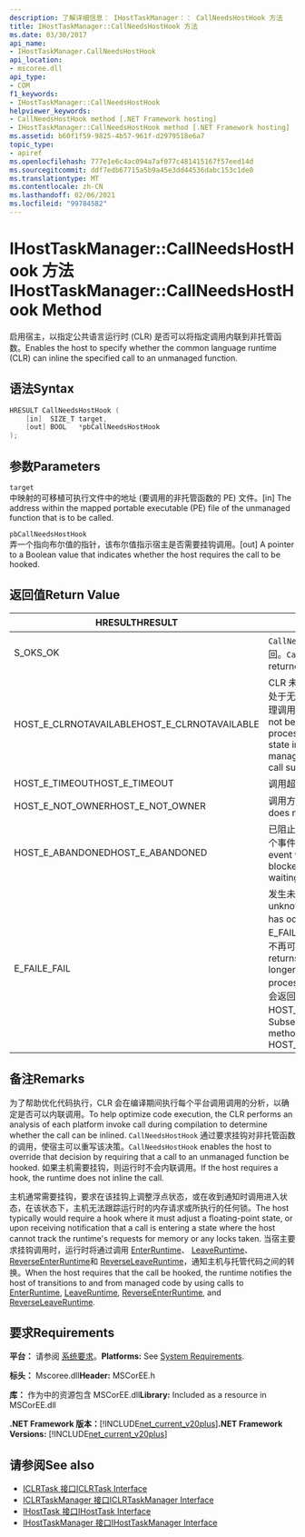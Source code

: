 ```yaml
---
description: 了解详细信息： IHostTaskManager：： CallNeedsHostHook 方法
title: IHostTaskManager::CallNeedsHostHook 方法
ms.date: 03/30/2017
api_name:
- IHostTaskManager.CallNeedsHostHook
api_location:
- mscoree.dll
api_type:
- COM
f1_keywords:
- IHostTaskManager::CallNeedsHostHook
helpviewer_keywords:
- CallNeedsHostHook method [.NET Framework hosting]
- IHostTaskManager::CallNeedsHostHook method [.NET Framework hosting]
ms.assetid: b60f1f59-9825-4b57-961f-d2979518e6a7
topic_type:
- apiref
ms.openlocfilehash: 777e1e6c4ac094a7af077c481415167f57eed14d
ms.sourcegitcommit: ddf7edb67715a5b9a45e3dd44536dabc153c1de0
ms.translationtype: MT
ms.contentlocale: zh-CN
ms.lasthandoff: 02/06/2021
ms.locfileid: "99784582"
---
```

# <a name="ihosttaskmanagercallneedshosthook-method"></a><span data-ttu-id="ae4a9-103">IHostTaskManager::CallNeedsHostHook 方法</span><span class="sxs-lookup"><span data-stu-id="ae4a9-103">IHostTaskManager::CallNeedsHostHook Method</span></span>

<span data-ttu-id="ae4a9-104">启用宿主，以指定公共语言运行时 (CLR) 是否可以将指定调用内联到非托管函数。</span><span class="sxs-lookup"><span data-stu-id="ae4a9-104">Enables the host to specify whether the common language runtime (CLR) can inline the specified call to an unmanaged function.</span></span>  
  
## <a name="syntax"></a><span data-ttu-id="ae4a9-105">语法</span><span class="sxs-lookup"><span data-stu-id="ae4a9-105">Syntax</span></span>  
  
```cpp  
HRESULT CallNeedsHostHook (  
    [in]  SIZE_T target,
    [out] BOOL   *pbCallNeedsHostHook  
);  
```  
  
## <a name="parameters"></a><span data-ttu-id="ae4a9-106">参数</span><span class="sxs-lookup"><span data-stu-id="ae4a9-106">Parameters</span></span>  

 `target`  
 <span data-ttu-id="ae4a9-107">中映射的可移植可执行文件中的地址 (要调用的非托管函数的 PE) 文件。</span><span class="sxs-lookup"><span data-stu-id="ae4a9-107">[in] The address within the mapped portable executable (PE) file of the unmanaged function that is to be called.</span></span>  
  
 `pbCallNeedsHostHook`  
 <span data-ttu-id="ae4a9-108">弄一个指向布尔值的指针，该布尔值指示宿主是否需要挂钩调用。</span><span class="sxs-lookup"><span data-stu-id="ae4a9-108">[out] A pointer to a Boolean value that indicates whether the host requires the call to be hooked.</span></span>  
  
## <a name="return-value"></a><span data-ttu-id="ae4a9-109">返回值</span><span class="sxs-lookup"><span data-stu-id="ae4a9-109">Return Value</span></span>  
  
|<span data-ttu-id="ae4a9-110">HRESULT</span><span class="sxs-lookup"><span data-stu-id="ae4a9-110">HRESULT</span></span>|<span data-ttu-id="ae4a9-111">说明</span><span class="sxs-lookup"><span data-stu-id="ae4a9-111">Description</span></span>|  
|-------------|-----------------|  
|<span data-ttu-id="ae4a9-112">S_OK</span><span class="sxs-lookup"><span data-stu-id="ae4a9-112">S_OK</span></span>|<span data-ttu-id="ae4a9-113">`CallNeedsHostHook` 已成功返回。</span><span class="sxs-lookup"><span data-stu-id="ae4a9-113">`CallNeedsHostHook` returned successfully.</span></span>|  
|<span data-ttu-id="ae4a9-114">HOST_E_CLRNOTAVAILABLE</span><span class="sxs-lookup"><span data-stu-id="ae4a9-114">HOST_E_CLRNOTAVAILABLE</span></span>|<span data-ttu-id="ae4a9-115">CLR 未加载到进程中，或 CLR 处于无法运行托管代码或成功处理调用的状态。</span><span class="sxs-lookup"><span data-stu-id="ae4a9-115">The CLR has not been loaded into a process, or the CLR is in a state in which it cannot run managed code or process the call successfully.</span></span>|  
|<span data-ttu-id="ae4a9-116">HOST_E_TIMEOUT</span><span class="sxs-lookup"><span data-stu-id="ae4a9-116">HOST_E_TIMEOUT</span></span>|<span data-ttu-id="ae4a9-117">调用超时。</span><span class="sxs-lookup"><span data-stu-id="ae4a9-117">The call timed out.</span></span>|  
|<span data-ttu-id="ae4a9-118">HOST_E_NOT_OWNER</span><span class="sxs-lookup"><span data-stu-id="ae4a9-118">HOST_E_NOT_OWNER</span></span>|<span data-ttu-id="ae4a9-119">调用方不拥有该锁。</span><span class="sxs-lookup"><span data-stu-id="ae4a9-119">The caller does not own the lock.</span></span>|  
|<span data-ttu-id="ae4a9-120">HOST_E_ABANDONED</span><span class="sxs-lookup"><span data-stu-id="ae4a9-120">HOST_E_ABANDONED</span></span>|<span data-ttu-id="ae4a9-121">已阻止的线程或纤程正在等待某个事件时，该事件被取消。</span><span class="sxs-lookup"><span data-stu-id="ae4a9-121">An event was canceled while a blocked thread or fiber was waiting on it.</span></span>|  
|<span data-ttu-id="ae4a9-122">E_FAIL</span><span class="sxs-lookup"><span data-stu-id="ae4a9-122">E_FAIL</span></span>|<span data-ttu-id="ae4a9-123">发生未知的灾难性故障。</span><span class="sxs-lookup"><span data-stu-id="ae4a9-123">An unknown catastrophic failure has occurred.</span></span> <span data-ttu-id="ae4a9-124">当方法返回 E_FAIL 时，CLR 在该进程内将不再可用。</span><span class="sxs-lookup"><span data-stu-id="ae4a9-124">When a method returns E_FAIL, the CLR is no longer usable within the process.</span></span> <span data-ttu-id="ae4a9-125">对宿主方法的后续调用会返回 HOST_E_CLRNOTAVAILABLE。</span><span class="sxs-lookup"><span data-stu-id="ae4a9-125">Subsequent calls to hosting methods return HOST_E_CLRNOTAVAILABLE.</span></span>|  
  
## <a name="remarks"></a><span data-ttu-id="ae4a9-126">备注</span><span class="sxs-lookup"><span data-stu-id="ae4a9-126">Remarks</span></span>  

 <span data-ttu-id="ae4a9-127">为了帮助优化代码执行，CLR 会在编译期间执行每个平台调用调用的分析，以确定是否可以内联调用。</span><span class="sxs-lookup"><span data-stu-id="ae4a9-127">To help optimize code execution, the CLR performs an analysis of each platform invoke call during compilation to determine whether the call can be inlined.</span></span> <span data-ttu-id="ae4a9-128">`CallNeedsHostHook` 通过要求挂钩对非托管函数的调用，使宿主可以重写该决策。</span><span class="sxs-lookup"><span data-stu-id="ae4a9-128">`CallNeedsHostHook` enables the host to override that decision by requiring that a call to an unmanaged function be hooked.</span></span> <span data-ttu-id="ae4a9-129">如果主机需要挂钩，则运行时不会内联调用。</span><span class="sxs-lookup"><span data-stu-id="ae4a9-129">If the host requires a hook, the runtime does not inline the call.</span></span>  
  
 <span data-ttu-id="ae4a9-130">主机通常需要挂钩，要求在该挂钩上调整浮点状态，或在收到通知时调用进入状态，在该状态下，主机无法跟踪运行时的内存请求或所执行的任何锁。</span><span class="sxs-lookup"><span data-stu-id="ae4a9-130">The host typically would require a hook where it must adjust a floating-point state, or upon receiving notification that a call is entering a state where the host cannot track the runtime's requests for memory or any locks taken.</span></span> <span data-ttu-id="ae4a9-131">当宿主要求挂钩调用时，运行时将通过调用 [EnterRuntime](ihosttaskmanager-enterruntime-method.md)、 [LeaveRuntime](ihosttaskmanager-leaveruntime-method.md)、 [ReverseEnterRuntime](ihosttaskmanager-reverseenterruntime-method.md)和 [ReverseLeaveRuntime](ihosttaskmanager-reverseleaveruntime-method.md)，通知主机与托管代码之间的转换。</span><span class="sxs-lookup"><span data-stu-id="ae4a9-131">When the host requires that the call be hooked, the runtime notifies the host of transitions to and from managed code by using calls to [EnterRuntime](ihosttaskmanager-enterruntime-method.md), [LeaveRuntime](ihosttaskmanager-leaveruntime-method.md), [ReverseEnterRuntime](ihosttaskmanager-reverseenterruntime-method.md), and [ReverseLeaveRuntime](ihosttaskmanager-reverseleaveruntime-method.md).</span></span>  
  
## <a name="requirements"></a><span data-ttu-id="ae4a9-132">要求</span><span class="sxs-lookup"><span data-stu-id="ae4a9-132">Requirements</span></span>  

 <span data-ttu-id="ae4a9-133">**平台：** 请参阅 [系统要求](../../get-started/system-requirements.md)。</span><span class="sxs-lookup"><span data-stu-id="ae4a9-133">**Platforms:** See [System Requirements](../../get-started/system-requirements.md).</span></span>  
  
 <span data-ttu-id="ae4a9-134">**标头：** Mscoree.dll</span><span class="sxs-lookup"><span data-stu-id="ae4a9-134">**Header:** MSCorEE.h</span></span>  
  
 <span data-ttu-id="ae4a9-135">**库：** 作为中的资源包含 MSCorEE.dll</span><span class="sxs-lookup"><span data-stu-id="ae4a9-135">**Library:** Included as a resource in MSCorEE.dll</span></span>  
  
 <span data-ttu-id="ae4a9-136">**.NET Framework 版本：**[!INCLUDE[net_current_v20plus](../../../../includes/net-current-v20plus-md.md)]</span><span class="sxs-lookup"><span data-stu-id="ae4a9-136">**.NET Framework Versions:** [!INCLUDE[net_current_v20plus](../../../../includes/net-current-v20plus-md.md)]</span></span>  
  
## <a name="see-also"></a><span data-ttu-id="ae4a9-137">请参阅</span><span class="sxs-lookup"><span data-stu-id="ae4a9-137">See also</span></span>

- [<span data-ttu-id="ae4a9-138">ICLRTask 接口</span><span class="sxs-lookup"><span data-stu-id="ae4a9-138">ICLRTask Interface</span></span>](iclrtask-interface.md)
- [<span data-ttu-id="ae4a9-139">ICLRTaskManager 接口</span><span class="sxs-lookup"><span data-stu-id="ae4a9-139">ICLRTaskManager Interface</span></span>](iclrtaskmanager-interface.md)
- [<span data-ttu-id="ae4a9-140">IHostTask 接口</span><span class="sxs-lookup"><span data-stu-id="ae4a9-140">IHostTask Interface</span></span>](ihosttask-interface.md)
- [<span data-ttu-id="ae4a9-141">IHostTaskManager 接口</span><span class="sxs-lookup"><span data-stu-id="ae4a9-141">IHostTaskManager Interface</span></span>](ihosttaskmanager-interface.md)
